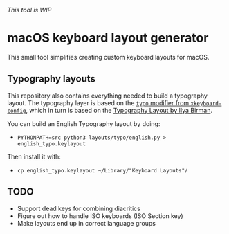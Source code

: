 <!-- SPDX-License-Identifier: MPL-2.0 -->
<!-- © 2019 Kirill Elagin <kirelagin@gmail.com> -->

_This tool is WIP_

macOS keyboard layout generator
================================

This small tool simplifies creating custom keyboard layouts for macOS.


Typography layouts
-------------------

This repository also contains everything needed to build a typography layout. The
typography layer is based on the [`typo` modifier from `xkeyboard-config`][typo-xkbd],
which in turn is based on the [Typography Layout by Ilya Birman][typo-birman].

[typo-xkbd]: https://gitlab.freedesktop.org/xkeyboard-config/xkeyboard-config/blob/master/symbols/typo
[typo-birman]: https://ilyabirman.net/projects/typography-layout/

You can build an English Typography layout by doing:

* `PYTHONPATH=src python3 layouts/typo/english.py > english_typo.keylayout`

Then install it with:

* `cp english_typo.keylayout ~/Library/"Keyboard Layouts"/`


TODO
-----

* Support dead keys for combining diacritics
* Figure out how to handle ISO keyboards (ISO Section key)
* Make layouts end up in correct language groups
